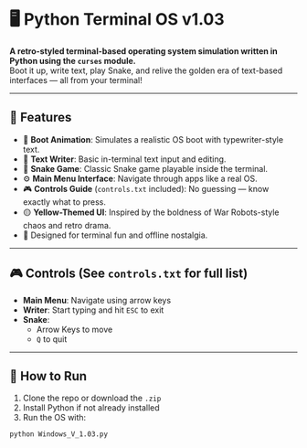 # 🖥️ Python Terminal OS v1.03

**A retro-styled terminal-based operating system simulation written in Python using the `curses` module.**  
Boot it up, write text, play Snake, and relive the golden era of text-based interfaces — all from your terminal!

---

## 🎯 Features

- 🚀 **Boot Animation**: Simulates a realistic OS boot with typewriter-style text.
- 📝 **Text Writer**: Basic in-terminal text input and editing.
- 🐍 **Snake Game**: Classic Snake game playable inside the terminal.
- ⚙️ **Main Menu Interface**: Navigate through apps like a real OS.
- 🎮 **Controls Guide** (`controls.txt` included): No guessing — know exactly what to press.
- 🟡 **Yellow-Themed UI**: Inspired by the boldness of War Robots-style chaos and retro drama.
- 💾 Designed for terminal fun and offline nostalgia.

---

## 🎮 Controls (See `controls.txt` for full list)

- **Main Menu**: Navigate using arrow keys
- **Writer**: Start typing and hit `ESC` to exit
- **Snake**:
  - Arrow Keys to move
  - `Q` to quit

---

## 🔧 How to Run

1. Clone the repo or download the `.zip`
2. Install Python if not already installed
3. Run the OS with:

```bash
python Windows_V_1.03.py
